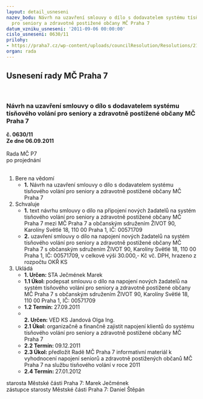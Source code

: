 ```yaml
---
layout: detail_usneseni
nazev_bodu: Návrh na uzavření smlouvy o dílo s dodavatelem systému tísňového volání
  pro seniory a zdravotně postižené občany MČ Praha 7
datum_vzniku_usneseni: '2011-09-06 00:00:00'
cislo_usneseni: 0630/11
prilohy:
- https://praha7.cz/wp-content/uploads/councilResolution/Resolutions/21395/41-11-n%c3%a1vrh_smlouvy_(_%c5%beivot_90_)_2011.doc
organ: rada
---
```

<div id="ucUsn_pList" class="usn">
	<span><h2>Usnesení rady MČ Praha 7 </h2>
<br></span><div class="standBody">
<span><h3>Návrh na uzavření smlouvy o dílo s dodavatelem systému tísňového volání pro seniory a zdravotně postižené občany MČ Praha 7</h3></span><div class="center">
		<strong>č. 0630/11</strong><br>
	</div>
<div class="center">
		<strong>Ze dne 06.09.2011</strong><br><br>
	</div>Rada MČ P7<br> po projednání<br><br><ol>
<li>Bere na vědomí<ul><li>
<strong>1.</strong> Návrh na uzavření smlouvy o dílo s dodavatelem systému tísňového volání pro seniory a zdravotně postižené občany MČ Praha 7</li></ul>
</li>
<li>Schvaluje<ul>
<li>
<strong>1.</strong> text návrhu smlouvy o dílo na připojení nových žadatelů na systém tísňového volání pro seniory a zdravotně postižené občany MČ Praha 7 mezi MČ Praha 7 a  občanským sdružením ŽIVOT 90, Karolíny Světlé 18, 110 00 Praha 1, IČ: 00571709</li>
<li>
<strong>2.</strong> uzavření smlouvy o dílo na napojení nových žadatelů na systém tísňového volání pro seniory a zdravotně postižené občany MČ Praha 7 s občanským sdružením ŽIVOT 90, Karolíny Světlé 18, 110 00 Praha 1, IČ: 00571709, v celkové výši 30.000,- Kč vč. DPH, hrazeno z rozpočtu OKŘ KS</li>
</ul>
</li>
<li>Ukládá<ul>
<li>
<strong>1. Určen: </strong>STA Ječmének Marek</li>
<li>
<strong>1.1 Úkol: </strong>podepsat smlouvu o dílo na napojení nových žadatelů na systém tísňového volání pro seniory a zdravotně postižené občany MČ Praha 7 s občanským sdružením ŽIVOT 90, Karolíny Světlé 18, 110 00 Praha 1, IČ: 00571709</li>
<li>
<strong>1.2 Termín: </strong>27.09.2011</li>
<li>
<strong><br>2. Určen: </strong>VED KS Jandová Olga Ing.</li>
<li>
<strong>2.1 Úkol: </strong>organizačně a finančně zajistit napojení klientů do systému tísňového volání pro seniory a zdravotně postižené občany MČ Praha 7</li>
<li>
<strong>2.2 Termín: </strong>09.12.2011</li>
<li>
<strong>2.3 Úkol: </strong>předložit Radě MČ Praha 7 informativní materiál k vyhodnocení napojení seniorů a zdravotně postižených občanů MČ Praha 7 na službu tísňového volání v roce 2011</li>
<li>
<strong>2.4 Termín: </strong>27.01.2012</li>
</ul>
</li>
</ol>starosta Městské části Praha 7: Marek Ječmének<br>zástupce starosty Městské části Praha 7: Daniel Štěpán 
</div>
</div>